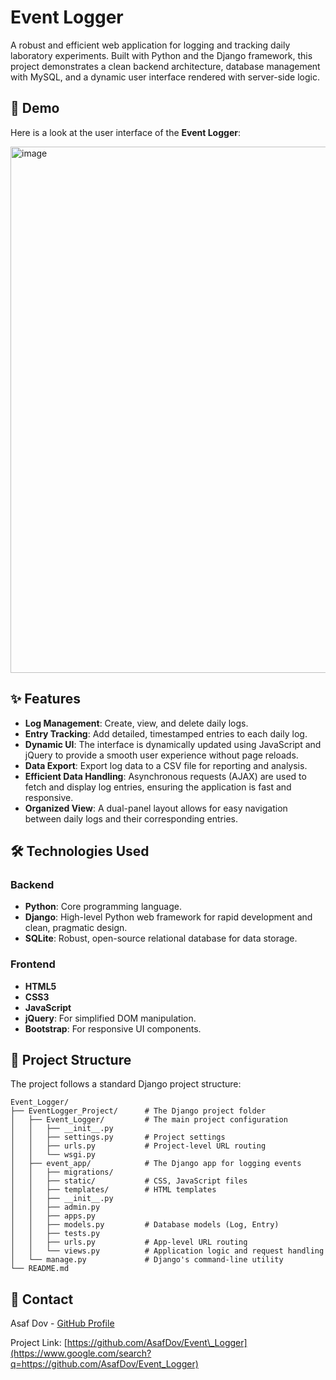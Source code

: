 # Event Logger

[](https://www.python.org/downloads/)
[](https://www.djangoproject.com/)
[](https://www.mysql.com/)

A robust and efficient web application for logging and tracking daily laboratory experiments. Built with Python and the Django framework, this project demonstrates a clean backend architecture, database management with MySQL, and a dynamic user interface rendered with server-side logic.

## 🚀 Demo

Here is a look at the user interface of the **Event Logger**:

<img width="1475" height="842" alt="image" src="https://github.com/user-attachments/assets/993ed546-784f-4303-86de-acca92a1cb97" />


## ✨ Features

  * **Log Management**: Create, view, and delete daily logs.
  * **Entry Tracking**: Add detailed, timestamped entries to each daily log.
  * **Dynamic UI**: The interface is dynamically updated using JavaScript and jQuery to provide a smooth user experience without page reloads.
  * **Data Export**: Export log data to a CSV file for reporting and analysis.
  * **Efficient Data Handling**: Asynchronous requests (AJAX) are used to fetch and display log entries, ensuring the application is fast and responsive.
  * **Organized View**: A dual-panel layout allows for easy navigation between daily logs and their corresponding entries.

## 🛠️ Technologies Used

### Backend

  * **Python**: Core programming language.
  * **Django**: High-level Python web framework for rapid development and clean, pragmatic design.
  * **SQLite**: Robust, open-source relational database for data storage.

### Frontend

  * **HTML5**
  * **CSS3**
  * **JavaScript**
  * **jQuery**: For simplified DOM manipulation.
  * **Bootstrap**: For responsive UI components.

## 📂 Project Structure

The project follows a standard Django project structure:

```
Event_Logger/
├── EventLogger_Project/      # The Django project folder
│   ├── Event_Logger/         # The main project configuration
│   │   ├── __init__.py
│   │   ├── settings.py       # Project settings
│   │   ├── urls.py           # Project-level URL routing
│   │   └── wsgi.py
│   ├── event_app/            # The Django app for logging events
│   │   ├── migrations/
│   │   ├── static/           # CSS, JavaScript files
│   │   ├── templates/        # HTML templates
│   │   ├── __init__.py
│   │   ├── admin.py
│   │   ├── apps.py
│   │   ├── models.py         # Database models (Log, Entry)
│   │   ├── tests.py
│   │   ├── urls.py           # App-level URL routing
│   │   └── views.py          # Application logic and request handling
│   └── manage.py             # Django's command-line utility
└── README.md
```

## 👤 Contact

Asaf Dov - [GitHub Profile](https://www.google.com/search?q=https://github.com/AsafDov)

Project Link: [https://github.com/AsafDov/Event\_Logger](https://www.google.com/search?q=https://github.com/AsafDov/Event_Logger)
